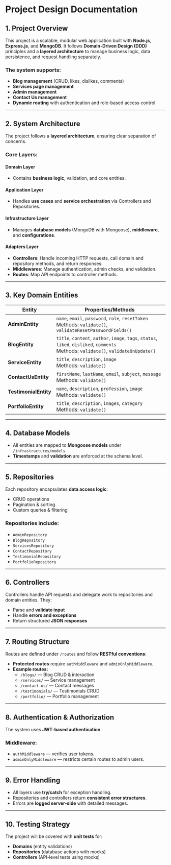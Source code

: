 # Project Design Documentation

## 1. Project Overview
This project is a scalable, modular web application built with **Node.js**, **Express.js**, and **MongoDB**. It follows **Domain-Driven Design (DDD)** principles and a **layered architecture** to manage business logic, data persistence, and request handling separately.

### The system supports:
- **Blog management** (CRUD, likes, dislikes, comments)
- **Services page management**
- **Admin management**
- **Contact Us management**
- **Dynamic routing** with authentication and role-based access control

---

## 2. System Architecture
The project follows a **layered architecture**, ensuring clear separation of concerns.

### **Core Layers:**

#### **Domain Layer**
- Contains **business logic**, validation, and core entities.

#### **Application Layer**
- Handles **use cases** and **service orchestration** via Controllers and Repositories.

#### **Infrastructure Layer**
- Manages **database models** (MongoDB with Mongoose), **middleware**, and **configurations**.

#### **Adapters Layer**
- **Controllers**: Handle incoming HTTP requests, call domain and repository methods, and return responses.
- **Middlewares**: Manage authentication, admin checks, and validation.
- **Routes**: Map API endpoints to controller methods.

---

## 3. Key Domain Entities

| Entity            | Properties/Methods |
|------------------|------------------|
| **AdminEntity**  | `name`, `email`, `password`, `role`, `resetToken`<br>Methods: `validate()`, `validateResetPasswordFields()` |
| **BlogEntity**   | `title`, `content`, `author`, `image`, `tags`, `status`, `liked`, `disliked`, `comments`<br>Methods: `validate()`, `validateOnUpdate()` |
| **ServiceEntity**| `title`, `description`, `image`<br>Methods: `validate()` |
| **ContactUsEntity** | `firstName`, `lastName`, `email`, `subject`, `message`<br>Methods: `validate()` |
| **TestimonialEntity** | `name`, `description`, `profession`, `image`<br>Methods: `validate()` |
| **PortfolioEntity** | `title`, `description`, `images`, `category`<br>Methods: `validate()` |

---

## 4. Database Models
- All entities are mapped to **Mongoose models** under `/infrastructures/models`.
- **Timestamps** and **validation** are enforced at the schema level.

---

## 5. Repositories
Each repository encapsulates **data access logic**:
- CRUD operations
- Pagination & sorting
- Custom queries & filtering

### **Repositories include:**
- `AdminRepository`
- `BlogRepository`
- `ServicesRepository`
- `ContactRepository`
- `TestimonialRepository`
- `PortfolioRepository`

---

## 6. Controllers
Controllers handle API requests and delegate work to repositories and domain entities. They:
- Parse and **validate input**
- Handle **errors and exceptions**
- Return structured **JSON responses**

---

## 7. Routing Structure
Routes are defined under `/routes` and follow **RESTful conventions**:
- **Protected routes** require `authMiddleware` and `adminOnlyMiddleware`.
- **Example routes:**
  - `/blogs/` — Blog CRUD & interaction
  - `/services/` — Service management
  - `/contact-us/` — Contact messages
  - `/testimonials/` — Testimonials CRUD
  - `/portfolio/` — Portfolio management

---

## 8. Authentication & Authorization
The system uses **JWT-based authentication**.

### **Middleware:**
- `authMiddleware` — verifies user tokens.
- `adminOnlyMiddleware` — restricts certain routes to admin users.

---

## 9. Error Handling
- All layers use **try/catch** for exception handling.
- Repositories and controllers return **consistent error structures**.
- Errors are **logged server-side** with detailed messages.

---

## 10. Testing Strategy
The project will be covered with **unit tests** for:
- **Domains** (entity validations)
- **Repositories** (database actions with mocks)
- **Controllers** (API-level tests using mocks)
